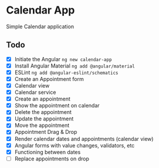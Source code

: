 # Calendar App

Simple Calendar application

## Todo

- [x] Initiate the Angular `ng new calendar-app`
- [x] Install Angular Material `ng add @angular/material`
- [x] ESLint `ng add @angular-eslint/schematics`
- [x] Create an Appointment form
- [x] Calendar view
- [x] Calendar service
- [x] Create an appointment
- [x] Show the appointment on calendar
- [x] Delete the appointment
- [x] Update the appointment
- [x] Move the appointment
- [x] Appointment Drag & Drop
- [x] Render calendar dates and appointments (calendar view)
- [x] Angular forms with value changes, validators, etc
- [x] Functioning between dates
- [ ] Replace appointments on drop
